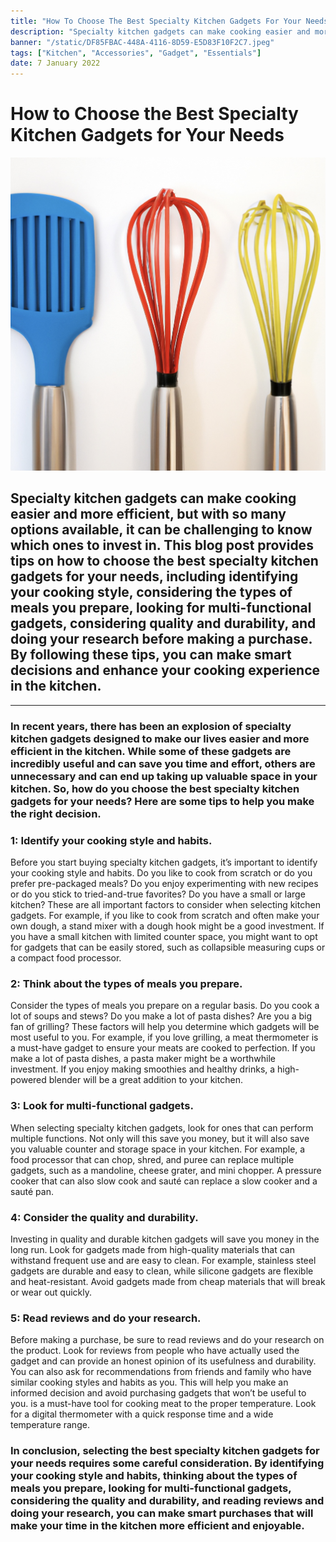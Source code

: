 ```yaml
---
title: "How To Choose The Best Specialty Kitchen Gadgets For Your Needs"
description: "Specialty kitchen gadgets can make cooking easier and more efficient, but with so many options available, it can be challenging to know which ones to invest in. This blog post provides tips on how to choose the best specialty kitchen gadgets for your needs, including identifying your cooking style, considering the types of meals you prepare, looking for multi-functional gadgets, considering quality and durability, and doing your research before making a purchase. By following these tips, you can make smart decisions and enhance your cooking experience in the kitchen"
banner: "/static/DF85FBAC-448A-4116-8D59-E5D83F10F2C7.jpeg"
tags: ["Kitchen", "Accessories", "Gadget", "Essentials"]
date: 7 January 2022
---
```


# How to Choose the Best Specialty Kitchen Gadgets for Your Needs

![alt text](https://github.com/joeynweke/myblog/blob/master/public/static/DF85FBAC-448A-4116-8D59-E5D83F10F2C7.jpeg?raw=true)

## Specialty kitchen gadgets can make cooking easier and more efficient, but with so many options available, it can be challenging to know which ones to invest in. This blog post provides tips on how to choose the best specialty kitchen gadgets for your needs, including identifying your cooking style, considering the types of meals you prepare, looking for multi-functional gadgets, considering quality and durability, and doing your research before making a purchase. By following these tips, you can make smart decisions and enhance your cooking experience in the kitchen.

---

### In recent years, there has been an explosion of specialty kitchen gadgets designed to make our lives easier and more efficient in the kitchen. While some of these gadgets are incredibly useful and can save you time and effort, others are unnecessary and can end up taking up valuable space in your kitchen. So, how do you choose the best specialty kitchen gadgets for your needs? Here are some tips to help you make the right decision.

### 1: Identify your cooking style and habits.
Before you start buying specialty kitchen gadgets, it’s important to identify your cooking style and habits. Do you like to cook from scratch or do you prefer pre-packaged meals? Do you enjoy experimenting with new recipes or do you stick to tried-and-true favorites? Do you have a small or large kitchen? These are all important factors to consider when selecting kitchen gadgets.
For example, if you like to cook from scratch and often make your own dough, a stand mixer with a dough hook might be a good investment. If you have a small kitchen with limited counter space, you might want to opt for gadgets that can be easily stored, such as collapsible measuring cups or a compact food processor.

### 2: Think about the types of meals you prepare.
Consider the types of meals you prepare on a regular basis. Do you cook a lot of soups and stews? Do you make a lot of pasta dishes? Are you a big fan of grilling? These factors will help you determine which gadgets will be most useful to you.
For example, if you love grilling, a meat thermometer is a must-have gadget to ensure your meats are cooked to perfection. If you make a lot of pasta dishes, a pasta maker might be a worthwhile investment. If you enjoy making smoothies and healthy drinks, a high-powered blender will be a great addition to your kitchen.

### 3: Look for multi-functional gadgets.
When selecting specialty kitchen gadgets, look for ones that can perform multiple functions. Not only will this save you money, but it will also save you valuable counter and storage space in your kitchen.
For example, a food processor that can chop, shred, and puree can replace multiple gadgets, such as a mandoline, cheese grater, and mini chopper. A pressure cooker that can also slow cook and sauté can replace a slow cooker and a sauté pan.

### 4: Consider the quality and durability.
Investing in quality and durable kitchen gadgets will save you money in the long run. Look for gadgets made from high-quality materials that can withstand frequent use and are easy to clean.
For example, stainless steel gadgets are durable and easy to clean, while silicone gadgets are flexible and heat-resistant. Avoid gadgets made from cheap materials that will break or wear out quickly.

### 5: Read reviews and do your research.
Before making a purchase, be sure to read reviews and do your research on the product. Look for reviews from people who have actually used the gadget and can provide an honest opinion of its usefulness and durability.
You can also ask for recommendations from friends and family who have similar cooking styles and habits as you. This will help you make an informed decision and avoid purchasing gadgets that won’t be useful to you.
 is a must-have tool for cooking meat to the proper temperature. Look for a digital thermometer with a quick response time and a wide temperature range.


### In conclusion, selecting the best specialty kitchen gadgets for your needs requires some careful consideration. By identifying your cooking style and habits, thinking about the types of meals you prepare, looking for multi-functional gadgets, considering the quality and durability, and reading reviews and doing your research, you can make smart purchases that will make your time in the kitchen more efficient and enjoyable.
